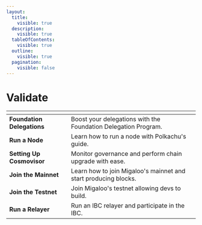 ```yaml
---
layout:
  title:
    visible: true
  description:
    visible: true
  tableOfContents:
    visible: true
  outline:
    visible: true
  pagination:
    visible: false
---
```


# Validate

<table data-view="cards"><thead><tr><th></th><th></th></tr></thead><tbody><tr><td><strong>Foundation Delegations</strong></td><td>Boost your delegations with the Foundation Delegation Program.</td></tr><tr><td><strong>Run a Node</strong></td><td>Learn how to run a node with Polkachu's guide.</td></tr><tr><td><strong>Setting Up Cosmovisor</strong></td><td>Monitor governance and perform chain upgrade with ease.</td></tr><tr><td><strong>Join the Mainnet</strong></td><td>Learn how to join Migaloo's mainnet and start producing blocks.</td></tr><tr><td><strong>Join the Testnet</strong></td><td>Join Migaloo's testnet allowing devs to build.</td></tr><tr><td><strong>Run a Relayer</strong></td><td>Run an IBC relayer and participate in the IBC.</td></tr></tbody></table>
